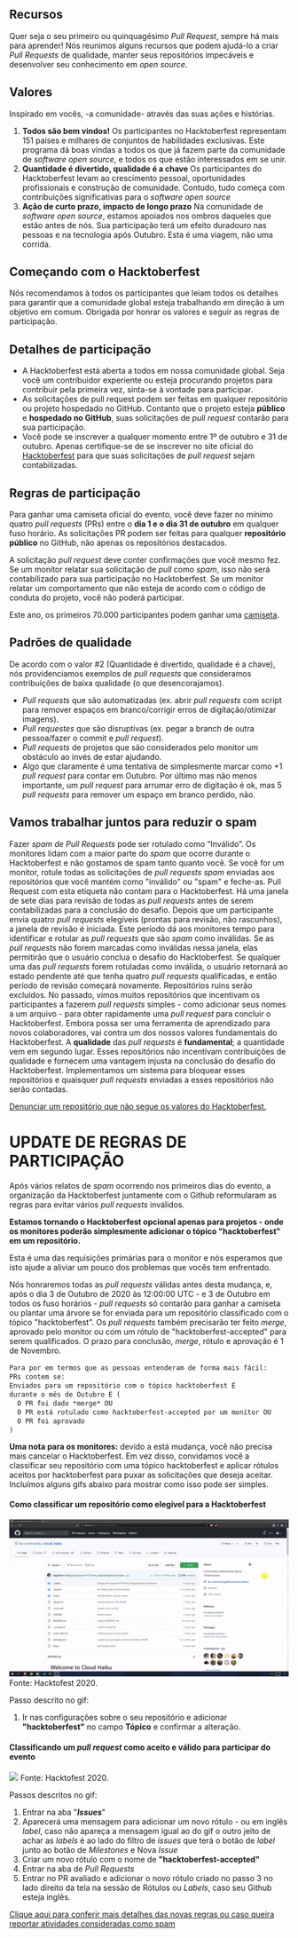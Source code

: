 ## Recursos

Quer seja o seu primeiro ou quinquagésimo *Pull Request*, sempre há mais para aprender! Nós reunimos alguns recursos que podem ajudá-lo a criar *Pull Requests* de qualidade, manter seus repositórios impecáveis e desenvolver seu conhecimento em *open source*.

## Valores

Inspirado em vocês, -a comunidade- através das suas ações e histórias.

1. **Todos são bem vindos!** Os participantes no Hacktoberfest representam 151 países e milhares de conjuntos de habilidades exclusivas. Este programa dá boas vindas a todos os que já fazem parte da comunidade de *software open source*, e todos os que estão interessados em se unir.
2. **Quantidade é divertido, qualidade é a chave** Os participantes do Hacktoberfest levam ao crescimento pessoal, oportunidades profissionais e construção de comunidade. Contudo, tudo começa com contribuições significativas para o *software open source*
3. **Ação de curto prazo, impacto de longo prazo** Na comunidade de *software open source*, estamos apoiados nos ombros daqueles que estão antes de nós. Sua participação terá um efeito duradouro nas pessoas e na tecnologia após Outubro. Esta é uma viagem, não uma corrida.

## Começando com o Hacktoberfest
Nós recomendamos à todos os participantes que leiam todos os detalhes para garantir que a comunidade global esteja trabalhando em direção à um objetivo em comum. Obrigada por honrar os valores e seguir as regras de participação.

## Detalhes de participação

- A Hacktoberfest está aberta a todos em nossa comunidade global. Seja você um contribuidor experiente ou esteja procurando projetos para contribuir pela primeira vez, sinta-se à vontade para participar.
- As solicitações de pull request podem ser feitas em qualquer repositório ou projeto hospedado no GitHub. Contanto que o projeto esteja **público** e **hospedado no GitHub**, suas solicitações de *pull request* contarão para sua participação.
- Você pode se inscrever a qualquer momento entre 1º de outubro e 31 de outubro. Apenas certifique-se de se inscrever no site oficial do [Hacktoberfest](https://hacktoberfest.digitalocean.com/) para que suas solicitações de *pull request* sejam contabilizadas.

## Regras de participação

Para ganhar uma camiseta oficial do evento, você deve fazer no mínimo quatro *pull requests* (PRs) entre o **dia 1 e o dia 31 de outubro** em qualquer fuso horário. As solicitações PR podem ser feitas para qualquer **repositório público** no GitHub, não apenas os repositórios destacados.

A solicitação *pull request* deve conter confirmações que você mesmo fez. Se um monitor relatar sua solicitação de *pull* como *spam*, isso não será contabilizado para sua participação no Hacktoberfest. Se um monitor relatar um comportamento que não esteja de acordo com o código de conduta do projeto, você não poderá participar.

Este ano, os primeiros 70.000 participantes podem ganhar uma [camiseta](https://hacktoberfest.digitalocean.com).

## Padrões de qualidade

De acordo com o valor #2 (Quantidade é divertido, qualidade é a chave), nós providenciamos exemplos de *pull requests* que consideramos contribuições de baixa qualidade (o que desencorajamos).

- *Pull requests* que são automatizadas (ex. abrir *pull requests* com script para remover espaços em branco/corrigir erros de digitação/otimizar imagens).
- *Pull requestes* que são disruptivas (ex. pegar a branch de outra pessoa/fazer o commit e *pull request*).
- *Pull requests* de projetos que são considerados pelo monitor um obstáculo ao invés de estar ajudando.
- Algo que claramente é uma tentativa de simplesmente marcar como +1 *pull request* para contar em Outubro. Por último mas não menos importante, um *pull request* para arrumar erro de digitação é ok, mas 5 *pull requests* para remover um espaço em branco perdido, não.

## Vamos trabalhar juntos para reduzir o spam

Fazer *spam de Pull Requests* pode ser rotulado como “Inválido”. Os monitores lidam com a maior parte do *spam* que ocorre durante o Hacktoberfest e não gostamos de spam tanto quanto você. Se você for um monitor, rotule todas as solicitações de *pull requests spam* enviadas aos repositórios que você mantém como "inválido" ou "spam" e feche-as. Pull Request com esta etiqueta não contam para o Hacktoberfest.
Há uma janela de sete dias para revisão de todas as *pull requests* antes de serem contabilizadas para a conclusão do desafio. Depois que um participante envia quatro *pull requests* elegíveis (prontas para revisão, não rascunhos), a janela de revisão é iniciada. Este período dá aos monitores tempo para identificar e rotular as *pull requests* que são *spam* como inválidas. Se as *pull requests* não forem marcadas como inválidas nessa janela, elas permitirão que o usuário conclua o desafio do Hacktoberfest. Se qualquer uma das *pull requests* forem rotuladas como inválida, o usuário retornará ao estado pendente até que tenha quatro *pull requests* qualificadas, e então período de revisão começará novamente.
Repositórios ruins serão excluídos. No passado, vimos muitos repositórios que incentivam os participantes a fazerem *pull requests* simples - como adicionar seus nomes a um arquivo - para obter rapidamente uma *pull request* para concluir o Hacktoberfest. Embora possa ser uma ferramenta de aprendizado para novos colaboradores, vai contra um dos nossos valores fundamentais do Hacktoberfest. A **qualidade** das *pull requests* é **fundamental**; a quantidade vem em segundo lugar. Esses repositórios não incentivam contribuições de qualidade e fornecem uma vantagem injusta na conclusão do desafio do Hacktoberfest. Implementamos um sistema para bloquear esses repositórios e quaisquer *pull requests* enviadas a esses repositórios não serão contadas.

[Denunciar um repositório que não segue os valores do Hacktoberfest.](https://hacktoberfest.digitalocean.com/report)

# UPDATE DE REGRAS DE PARTICIPAÇÃO

Após vários relatos de *spam* ocorrendo nos primeiros dias do evento, a organização da Hacktoberfest juntamente com o Github reformularam as regras para evitar vários *pull requests* inválidos.

**Estamos tornando o Hacktoberfest opcional apenas para projetos - onde os monitores poderão simplesmente adicionar o tópico "hacktoberfest" em um repositório.**

Esta é uma das requisições primárias para o monitor e nós esperamos que isto ajude a aliviar um pouco dos problemas que vocês tem enfrentado.

Nós honraremos todas as *pull requests* válidas antes desta mudança, e, após o dia 3 de Outubro de 2020 às 12:00:00 UTC - e 3 de Outubro em todos os fuso horários - *pull requests* só contarão para ganhar a camiseta ou plantar uma árvore se for enviada para um repositório classificado com o tópico "hacktoberfest". Os *pull requests* também precisarão ter feito *merge*, aprovado pelo monitor ou com um rótulo de "hacktoberfest-accepted" para serem qualificados. O prazo para conclusão, *merge*, rótulo e aprovação é 1 de Novembro.

```
Para por em termos que as pessoas entenderam de forma mais fácil:
PRs contem se:
Enviados para um repositório com o tópico hacktoberfest E
durante o mês de Outubro E (
  O PR foi dado *merge* OU
  O PR está rotulado como hacktoberfest-accepted por um monitor OU
  O PR foi aprovado
)
```

**Uma nota para os monitores:** devido a está mudança, você não precisa mais cancelar o Hacktoberfest. Em vez disso, convidamos você a classificar seu repositório com uma tópico hacktoberfest e aplicar rótulos aceitos por hacktoberfest para puxar as solicitações que deseja aceitar. Incluímos alguns gifs abaixo para mostrar como isso pode ser simples.

#### Como classificar um repositório como elegível para a Hacktoberfest

![](./static/hacktoberfest-eligible-gif.gif)
Fonte: Hacktofest 2020.

Passo descrito no gif:

1. Ir nas configurações sobre o seu repositório e adicionar **"hacktoberfest"** no campo **Tópico** e confirmar a alteração.

#### Classificando um *pull request* como aceito e válido para participar do evento

![](./static/hacktoberfest-label-add-gif-min.gif)
Fonte: Hacktofest 2020.

Passos descritos no gif:

1. Entrar na aba "***Issues***"
2. Aparecerá uma mensagem para adicionar um novo rótulo - ou em inglês *label*, caso não apareça a mensagem igual ao do gif o outro jeito de achar as *labels* é ao lado do filtro de *issues* que terá o botão de *label* junto ao botão de *Milestones* e Nova *Issue*
3. Criar um novo rótulo com o nome de **"hacktoberfest-accepted"**
4. Entrar na aba de *Pull Requests*
5. Entrar no PR avaliado e adicionar o novo rótulo criado no passo 3 no lado direito da tela na sessão de Rótulos ou *Labels*, caso seu Github esteja inglês.

[Clique aqui para conferir mais detalhes das novas regras ou caso queira reportar atividades consideradas como spam](https://hacktoberfest.digitalocean.com/hacktoberfest-update)